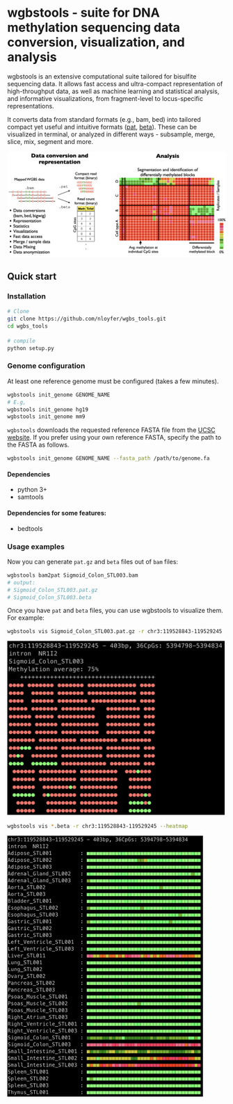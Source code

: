 # wgbstools - suite for DNA methylation sequencing data conversion, visualization, and analysis
wgbstools is an extensive computational suite tailored for bisulfite sequencing data. 
It allows fast access and ultra-compact representation of high-throughput data,
as well as machine learning and statistical analysis, and informative visualizations, 
from fragment-level to locus-specific representations.

It converts data from standard formats (e.g., bam, bed) into tailored compact yet useful and intuitive formats ([pat](docs/pat_format.md), [beta](docs/beta_format.md)).
These can be visualized in terminal, or analyzed in different ways - subsample, merge, slice, mix, segment and more.

![alt text](docs/img/wgbstools_overview.png "wgbstools overview")

## Quick start
### Installation

```bash
# Clone
git clone https://github.com/nloyfer/wgbs_tools.git
cd wgbs_tools

# compile
python setup.py
```

### Genome configuration
At least one reference genome must be configured (takes a few minutes).
```bash
wgbstools init_genome GENOME_NAME
# E.g, 
wgbstools init_genome hg19
wgbstools init_genome mm9
```
`wgbstools` downloads the requested reference FASTA file from the [UCSC website](https://hgdownload.soe.ucsc.edu/downloads.html).
If you prefer using your own reference FASTA, specify the path to the FASTA as follows.
```bash
wgbstools init_genome GENOME_NAME --fasta_path /path/to/genome.fa
```

#### Dependencies
- python 3+
- samtools
#### Dependencies for some features:
- bedtools


### Usage examples
Now you can generate `pat.gz` and `beta` files out of `bam` files:
```bash
wgbstools bam2pat Sigmoid_Colon_STL003.bam
# output:
# Sigmoid_Colon_STL003.pat.gz
# Sigmoid_Colon_STL003.beta
```

Once you have `pat` and `beta` files, you can use wgbstools to visualize them. For example:

```bash
wgbstools vis Sigmoid_Colon_STL003.pat.gz -r chr3:119528843-119529245
```
<!--![alt text](docs/img/colon.pat.png "pat vis example" =100x100)-->
<img src="docs/img/colon.pat.png" width="500" height="400" />

```bash
wgbstools vis *.beta -r chr3:119528843-119529245 --heatmap
```
<!--![alt text](docs/img/colon.beta.png "beta vis example")-->
<img src="docs/img/colon.beta.png" width="450" height="600" />

